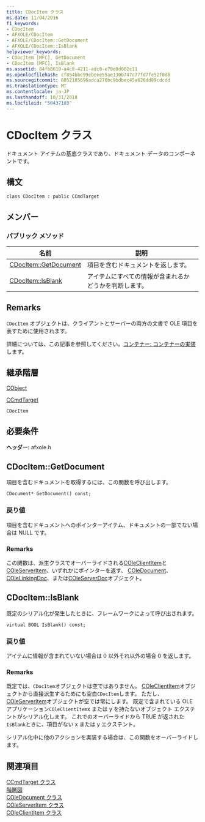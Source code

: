 ```yaml
---
title: CDocItem クラス
ms.date: 11/04/2016
f1_keywords:
- CDocItem
- AFXOLE/CDocItem
- AFXOLE/CDocItem::GetDocument
- AFXOLE/CDocItem::IsBlank
helpviewer_keywords:
- CDocItem [MFC], GetDocument
- CDocItem [MFC], IsBlank
ms.assetid: 84fb8610-a4c8-4211-adc0-e70e8d002c11
ms.openlocfilehash: cf854bbc99ebeee55ae130b747c77fd7fe52f8d8
ms.sourcegitcommit: 6052185696adca270bc9bdbec45a626dd89cdcdd
ms.translationtype: MT
ms.contentlocale: ja-JP
ms.lasthandoff: 10/31/2018
ms.locfileid: "50437103"
---
```

# <a name="cdocitem-class"></a>CDocItem クラス

ドキュメント アイテムの基底クラスであり、ドキュメント データのコンポーネントです。

## <a name="syntax"></a>構文

```
class CDocItem : public CCmdTarget
```

## <a name="members"></a>メンバー

### <a name="public-methods"></a>パブリック メソッド

|名前|説明|
|----------|-----------------|
|[CDocItem::GetDocument](#getdocument)|項目を含むドキュメントを返します。|
|[CDocItem::IsBlank](#isblank)|アイテムにすべての情報が含まれるかどうかを判断します。|

## <a name="remarks"></a>Remarks

`CDocItem` オブジェクトは、クライアントとサーバーの両方の文書で OLE 項目を表すために使用されます。

詳細については、この記事を参照してください。[コンテナー: コンテナーの実装](../../mfc/containers-implementing-a-container.md)します。

## <a name="inheritance-hierarchy"></a>継承階層

[CObject](../../mfc/reference/cobject-class.md)

[CCmdTarget](../../mfc/reference/ccmdtarget-class.md)

`CDocItem`

## <a name="requirements"></a>必要条件

**ヘッダー:** afxole.h

##  <a name="getdocument"></a>  CDocItem::GetDocument

項目を含むドキュメントを取得するには、この関数を呼び出します。

```
CDocument* GetDocument() const;
```

### <a name="return-value"></a>戻り値

項目を含むドキュメントへのポインターアイテム、ドキュメントの一部でない場合は NULL です。

### <a name="remarks"></a>Remarks

この関数は、派生クラスでオーバーライドされる[COleClientItem](../../mfc/reference/coleclientitem-class.md)と[COleServerItem](../../mfc/reference/coleserveritem-class.md)、いずれかにポインターを返す、 [COleDocument](../../mfc/reference/coledocument-class.md)、 [COleLinkingDoc](../../mfc/reference/colelinkingdoc-class.md)、または[COleServerDoc](../../mfc/reference/coleserverdoc-class.md)オブジェクト。

##  <a name="isblank"></a>  CDocItem::IsBlank

既定のシリアル化が発生したときに、フレームワークによって呼び出されます。

```
virtual BOOL IsBlank() const;
```

### <a name="return-value"></a>戻り値

アイテムに情報が含まれていない場合は 0 以外それ以外の場合 0 を返します。

### <a name="remarks"></a>Remarks

既定では、`CDocItem`オブジェクトは空ではありません。 [COleClientItem](../../mfc/reference/coleclientitem-class.md)オブジェクトから直接派生するためにも空白`CDocItem`します。 ただし、 [COleServerItem](../../mfc/reference/coleserveritem-class.md)オブジェクトが空では常にします。 既定で含まれている OLE アプリケーション`COleClientItem`x または y を持たないオブジェクト エクステントがシリアル化します。 これでのオーバーライドから TRUE が返された`IsBlank`ときに、項目がない x または y エクステント。

シリアル化中に他のアクションを実装する場合は、この関数をオーバーライドします。

## <a name="see-also"></a>関連項目

[CCmdTarget クラス](../../mfc/reference/ccmdtarget-class.md)<br/>
[階層図](../../mfc/hierarchy-chart.md)<br/>
[COleDocument クラス](../../mfc/reference/coledocument-class.md)<br/>
[COleServerItem クラス](../../mfc/reference/coleserveritem-class.md)<br/>
[COleClientItem クラス](../../mfc/reference/coleclientitem-class.md)
